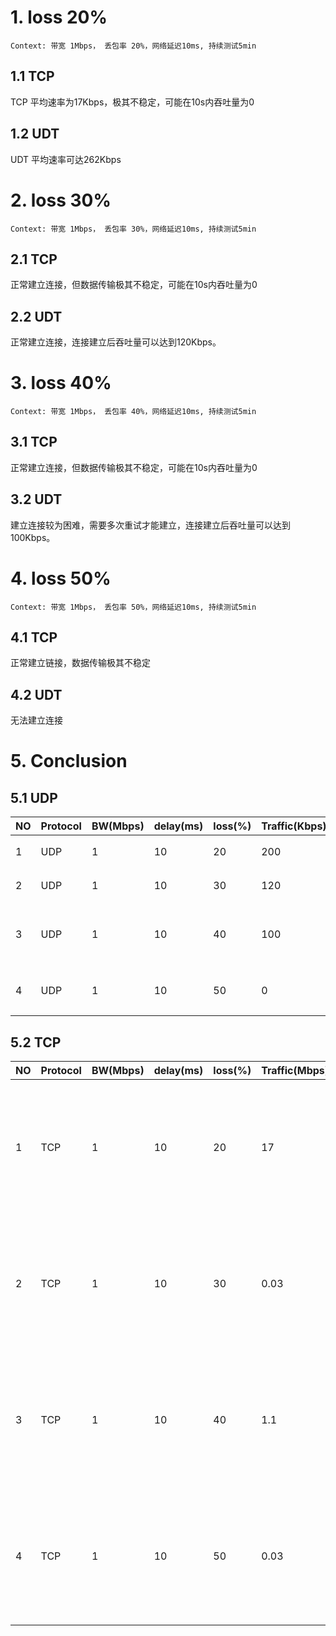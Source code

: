 # 1. loss 20%   
```
Context: 带宽 1Mbps， 丢包率 20%，网络延迟10ms, 持续测试5min  
```
## 1.1 TCP  

TCP 平均速率为17Kbps，极其不稳定，可能在10s内吞吐量为0  

## 1.2 UDT  

UDT 平均速率可达262Kbps

# 2. loss 30%
```
Context: 带宽 1Mbps， 丢包率 30%，网络延迟10ms, 持续测试5min  
```

## 2.1 TCP

正常建立连接，但数据传输极其不稳定，可能在10s内吞吐量为0  

## 2.2 UDT

正常建立连接，连接建立后吞吐量可以达到120Kbps。

# 3. loss 40%
```
Context: 带宽 1Mbps， 丢包率 40%，网络延迟10ms, 持续测试5min  
```

## 3.1 TCP

正常建立连接，但数据传输极其不稳定，可能在10s内吞吐量为0  

## 3.2 UDT

建立连接较为困难，需要多次重试才能建立，连接建立后吞吐量可以达到100Kbps。  

# 4. loss 50%
```
Context: 带宽 1Mbps， 丢包率 50%，网络延迟10ms, 持续测试5min  
```
## 4.1 TCP

正常建立链接，数据传输极其不稳定

## 4.2 UDT

无法建立连接  

# 5. Conclusion

## 5.1 UDP

| NO | Protocol | BW(Mbps) | delay(ms) | loss(%) |  Traffic(Kbps) |  Note |  
| -- | -- | -- | -- | -- | -- | -- |  
| 1 | UDP | 1 | 10 | 20 | 200 | 正常工作 |  
| 2 | UDP | 1 | 10 | 30 | 120 | 正常工作 |
| 3 | UDP | 1 | 10 | 40 | 100 | 建立连接较为困难 |
| 4 | UDP | 1 | 10 | 50 | 0 | 无法正常工作 |

## 5.2 TCP

| NO | Protocol | BW(Mbps) | delay(ms) | loss(%) |  Traffic(Mbps) |  Note |  
| -- | -- | -- | -- | -- | -- | -- |  
| 1 | TCP | 1 | 10 | 20 | 17 | 间歇性吞吐量为0，间歇时间10s以上 |  
| 2 | TCP | 1 | 10 | 30 | 0.03 | 间歇性吞吐量为0，间歇时间20s以上 |
| 3 | TCP | 1 | 10 | 40 | 1.1 | 间歇性吞吐量为0，间歇时间20s以上  |
| 4 | TCP | 1 | 10 | 50 | 0.03 | 间歇性吞吐量为0，间歇时间20s以上  |
